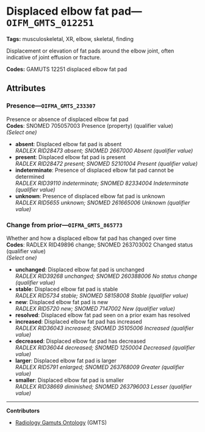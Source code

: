 # Displaced elbow fat pad—`OIFM_GMTS_012251`

**Tags:** musculoskeletal, XR, elbow, skeletal, finding

Displacement or elevation of fat pads around the elbow joint, often indicative of joint effusion or fracture.

**Codes:** GAMUTS 12251 displaced elbow fat pad

## Attributes

### Presence—`OIFMA_GMTS_233307`

Presence or absence of displaced elbow fat pad  
**Codes**: SNOMED 705057003 Presence (property) (qualifier value)  
*(Select one)*

- **absent**: Displaced elbow fat pad is absent  
_RADLEX RID28473 absent; SNOMED 2667000 Absent (qualifier value)_
- **present**: Displaced elbow fat pad is present  
_RADLEX RID28472 present; SNOMED 52101004 Present (qualifier value)_
- **indeterminate**: Presence of displaced elbow fat pad cannot be determined  
_RADLEX RID39110 indeterminate; SNOMED 82334004 Indeterminate (qualifier value)_
- **unknown**: Presence of displaced elbow fat pad is unknown  
_RADLEX RID5655 unknown; SNOMED 261665006 Unknown (qualifier value)_

### Change from prior—`OIFMA_GMTS_865773`

Whether and how a displaced elbow fat pad has changed over time  
**Codes**: RADLEX RID49896 change; SNOMED 263703002 Changed status (qualifier value)  
*(Select one)*

- **unchanged**: Displaced elbow fat pad is unchanged  
_RADLEX RID39268 unchanged; SNOMED 260388006 No status change (qualifier value)_
- **stable**: Displaced elbow fat pad is stable  
_RADLEX RID5734 stable; SNOMED 58158008 Stable (qualifier value)_
- **new**: Displaced elbow fat pad is new  
_RADLEX RID5720 new; SNOMED 7147002 New (qualifier value)_
- **resolved**: Displaced elbow fat pad seen on a prior exam has resolved  
- **increased**: Displaced elbow fat pad has increased  
_RADLEX RID36043 increased; SNOMED 35105006 Increased (qualifier value)_
- **decreased**: Displaced elbow fat pad has decreased  
_RADLEX RID36044 decreased; SNOMED 1250004 Decreased (qualifier value)_
- **larger**: Displaced elbow fat pad is larger  
_RADLEX RID5791 enlarged; SNOMED 263768009 Greater (qualifier value)_
- **smaller**: Displaced elbow fat pad is smaller  
_RADLEX RID38669 diminished; SNOMED 263796003 Lesser (qualifier value)_

---

**Contributors**

- [Radiology Gamuts Ontology](https://gamuts.net/) (GMTS)